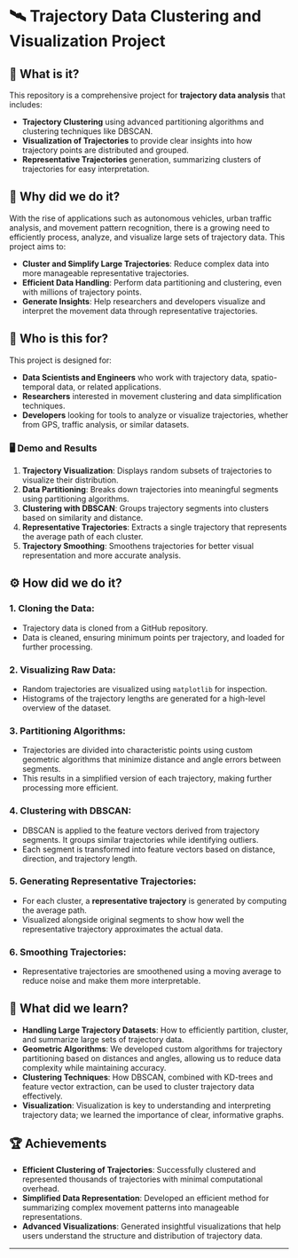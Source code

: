 # 🛰️ **Trajectory Data Clustering and Visualization Project**

## 🌟 What is it?

This repository is a comprehensive project for **trajectory data analysis** that includes:
- **Trajectory Clustering** using advanced partitioning algorithms and clustering techniques like DBSCAN.
- **Visualization of Trajectories** to provide clear insights into how trajectory points are distributed and grouped.
- **Representative Trajectories** generation, summarizing clusters of trajectories for easy interpretation.

## 🎯 Why did we do it?

With the rise of applications such as autonomous vehicles, urban traffic analysis, and movement pattern recognition, there is a growing need to efficiently process, analyze, and visualize large sets of trajectory data. This project aims to:
- **Cluster and Simplify Large Trajectories**: Reduce complex data into more manageable representative trajectories.
- **Efficient Data Handling**: Perform data partitioning and clustering, even with millions of trajectory points.
- **Generate Insights**: Help researchers and developers visualize and interpret the movement data through representative trajectories.

## 👥 Who is this for?

This project is designed for:
- **Data Scientists and Engineers** who work with trajectory data, spatio-temporal data, or related applications.
- **Researchers** interested in movement clustering and data simplification techniques.
- **Developers** looking for tools to analyze or visualize trajectories, whether from GPS, traffic analysis, or similar datasets.

### 🖥️ Demo and Results

1. **Trajectory Visualization**: Displays random subsets of trajectories to visualize their distribution.
2. **Data Partitioning**: Breaks down trajectories into meaningful segments using partitioning algorithms.
3. **Clustering with DBSCAN**: Groups trajectory segments into clusters based on similarity and distance.
4. **Representative Trajectories**: Extracts a single trajectory that represents the average path of each cluster.
5. **Trajectory Smoothing**: Smoothens trajectories for better visual representation and more accurate analysis.

## ⚙️ How did we do it?

### 1. **Cloning the Data**:
   - Trajectory data is cloned from a GitHub repository.
   - Data is cleaned, ensuring minimum points per trajectory, and loaded for further processing.

### 2. **Visualizing Raw Data**:
   - Random trajectories are visualized using `matplotlib` for inspection.
   - Histograms of the trajectory lengths are generated for a high-level overview of the dataset.

### 3. **Partitioning Algorithms**:
   - Trajectories are divided into characteristic points using custom geometric algorithms that minimize distance and angle errors between segments.
   - This results in a simplified version of each trajectory, making further processing more efficient.

### 4. **Clustering with DBSCAN**:
   - DBSCAN is applied to the feature vectors derived from trajectory segments. It groups similar trajectories while identifying outliers.
   - Each segment is transformed into feature vectors based on distance, direction, and trajectory length.

### 5. **Generating Representative Trajectories**:
   - For each cluster, a **representative trajectory** is generated by computing the average path.
   - Visualized alongside original segments to show how well the representative trajectory approximates the actual data.

### 6. **Smoothing Trajectories**:
   - Representative trajectories are smoothened using a moving average to reduce noise and make them more interpretable.

## 📘 What did we learn?

- **Handling Large Trajectory Datasets**: How to efficiently partition, cluster, and summarize large sets of trajectory data.
- **Geometric Algorithms**: We developed custom algorithms for trajectory partitioning based on distances and angles, allowing us to reduce data complexity while maintaining accuracy.
- **Clustering Techniques**: How DBSCAN, combined with KD-trees and feature vector extraction, can be used to cluster trajectory data effectively.
- **Visualization**: Visualization is key to understanding and interpreting trajectory data; we learned the importance of clear, informative graphs.

## 🏆 Achievements

- **Efficient Clustering of Trajectories**: Successfully clustered and represented thousands of trajectories with minimal computational overhead.
- **Simplified Data Representation**: Developed an efficient method for summarizing complex movement patterns into manageable representations.
- **Advanced Visualizations**: Generated insightful visualizations that help users understand the structure and distribution of trajectory data.

---

